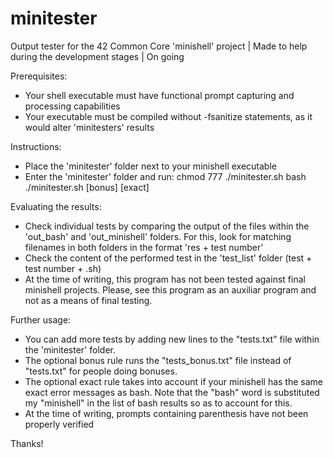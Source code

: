 # minitester
Output tester for the 42 Common Core 'minishell' project | Made to help during the development stages | On going

Prerequisites:
- Your shell executable must have functional prompt capturing and processing capabilities
- Your executable must be compiled without -fsanitize statements, as it would alter 'minitesters' results


Instructions:
- Place the 'minitester' folder next to your minishell executable
- Enter the 'minitester' folder and run:
chmod 777 ./minitester.sh
bash ./minitester.sh [bonus] [exact]


Evaluating the results:
- Check individual tests by comparing the output of the files within the 'out_bash' and 'out_minishell' folders.
For this, look for matching filenames in both folders in the format 'res + test number'
- Check the content of the performed test in the 'test_list' folder (test + test number + .sh)
- At the time of writing, this program has not been tested against final minishell projects.
Please, see this program as an auxiliar program and not as a means of final testing.


Further usage:
- You can add more tests by adding new lines to the "tests.txt" file within the 'minitester' folder.
- The optional bonus rule runs the "tests_bonus.txt" file instead of "tests.txt" for people doing bonuses.
- The optional exact rule takes into account if your minishell has the same exact error messages as bash.
  Note that the "bash" word is substituted my "minishell" in the list of bash results so as to account for this.
- At the time of writing, prompts containing parenthesis have not been properly verified


Thanks!

